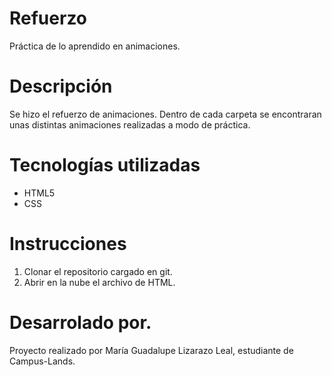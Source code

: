 # Refuerzo 
Práctica de lo aprendido en animaciones.

# Descripción
Se hizo el refuerzo de animaciones. Dentro de cada carpeta se encontraran unas distintas animaciones realizadas a modo de práctica.

# Tecnologías utilizadas
* HTML5
* CSS

# Instrucciones
1. Clonar el repositorio cargado en git.
2. Abrir en la nube el archivo de HTML.

# Desarrolado por.
Proyecto realizado por María Guadalupe Lizarazo Leal, estudiante de Campus-Lands.
